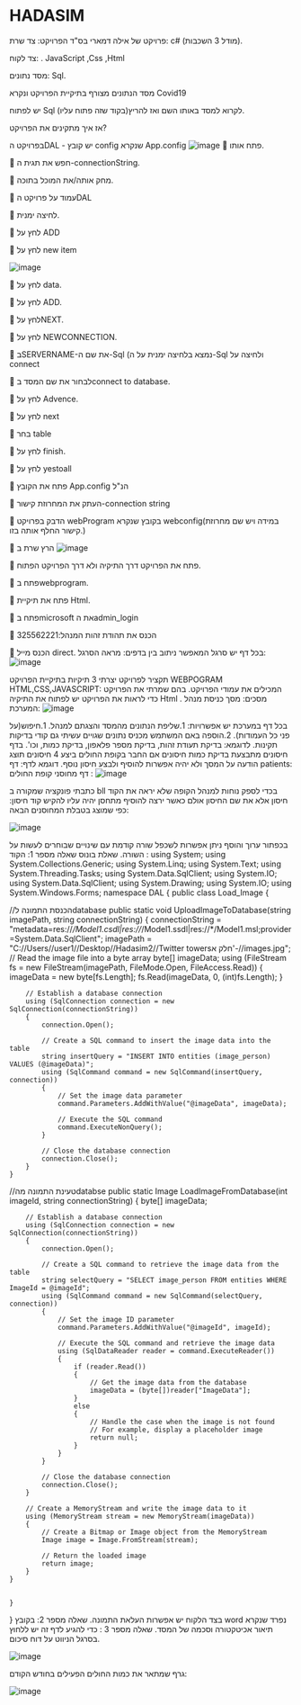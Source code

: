 # HADASIM
פרויקט של אילה דמארי
בס"ד 
הפרויקט:
צד שרת: c# (מודל 3 השכבות).

צד לקוח: . JavaScript ,Css ,Html

מסד נתונים: Sql.

מסד הנתונים מצורף בתיקיית הפרויקט ונקרא Covid19

יש לפתוח Sql  לקרוא למסד באותו השם ואז להריץ(בקוד שזה פתוח עליו).

אז איך מתקינים את הפרויקט?

בפרויקט הDAL -  יש קובץ config  שנקרא App.config
![image](https://github.com/ShoshiSternberg/HADASIM/assets/116339204/df58892b-6cab-4158-8031-bb344194306c)
	פתח אותו.

	חפש את תגית ה-connectionString.

	מחק אותה/את המוכל בתוכה.

	עמוד על פרויקט הDAL  

	לחיצה ימנית.

	לחץ על ADD

	לחץ על new item

![image](https://github.com/ShoshiSternberg/HADASIM/assets/116339204/e9df21d8-e8b1-441e-a487-97c17ac83019)

	 לחץ על data.

	לחץ על ADD.

	לחץ עלNEXT.

	לחץ על NEWCONNECTION.

	בSERVERNAME-את שם ה-Sql (נמצא בלחיצה ימנית על ה-Sql ולחיצה על connect

	לבחור את שם המסד בconnect to database.

	לחץ על Advence.

	לחץ על next

	בחר table

	לחץ על finish.

	לחץ על yestoall

	פתח את הקובץ App.config הנ"ל

	העתק את המחרוזת קישור-connection string

	הדבק בפרויקט webProgram   בקובץ שנקרא webconfig(במידה ויש שם מחרוזת קישור החלף אותה בזו.)

	הרץ שרת ב ![image](https://github.com/ShoshiSternberg/HADASIM/assets/116339204/d7cfdc33-3696-478c-b4e3-5a86c14ddcea)

	פתח את הפרויקט דרך התיקיה ולא דרך הפרויקט הפתוח.

	פתח בwebprogram.

	פתח את תיקיית Html.

	פתח בmicrosoft את הadmin_login

	הכנס את תהודת זהות המנהל:325562221

	הכנס מייל direct.
בכל דף יש סרגל המאפשר ניתוב בין בדפים:
מראה הסרגל:
 ![image](https://github.com/ShoshiSternberg/HADASIM/assets/116339204/9286a9b8-387c-4e5f-b622-3f861c8868bc)

תקציר לפרויקט
יצרתי 3 תיקיות בתיקיית הפרויקט WEBPOGRAM HTML,CSS,JAVASCRIPT:  המכילים את עמודי הפרויקט.
בהם שמרתי את הפרויקט
כדי לראות את הפרויקט יש לפתוח את התיקיה Html  .
 מסכים:
מסך כניסת מנהל המערכת:
 ![image](https://github.com/ShoshiSternberg/HADASIM/assets/116339204/e60226c6-88ad-4c61-99fd-1041fdbea938)

בכל דף במערכת יש אפשרויות:
1.שליפת הנתונים מהמסד והצגתם למנהל.
1.חיפוש(על פני כל העמודות).
2.הוספה
באם המשתמש מכניס נתונים שגויים עשיתי גם קודי בדיקות תקינות. לדוגמא: בדיקת תעודת זהות, בדיקת מספר פלאפון, בדיקת כמות, וכו'.
בדף חיסונים מתבצעת בדיקת כמות חיסונים אם החבר בקופת החולים ביצע 4 חיסונים תוצג הודעה על המסך ולא יהיה אפשרות להוסיף ולבצע חיסון נוסף.
דוגמא לדף:
דף patients:
דף מחוסני קופת החולים :
 ![image](https://github.com/ShoshiSternberg/HADASIM/assets/116339204/2a11ccc8-5b6e-4b96-9fbe-7b6cac3d6d07)

כתבתי פונקציה שמקורה ב bll בכדי לספק נוחות למנהל הקופה שלא יראה את הקוד חיסון אלא את שם החיסון אולם כאשר ירצה להוסיף מתחסן יהיה עליו להקיש קוד חיסון:
כפי שמוצג בטבלת המחוסנים הבאה:
 
![image](https://github.com/ShoshiSternberg/HADASIM/assets/116339204/6dc122ce-648b-4a12-8325-cb463f03bee7)

בכפתור ערוך והוסף ניתן אפשרות לשכפל שורה קודמת עם שינויים שבוחרים לעשות על השורה.
שאלת בונוס
שאלה מספר 1:
הקוד :
using System;
using System.Collections.Generic;
using System.Linq;
using System.Text;
using System.Threading.Tasks;
using System.Data.SqlClient;
using System.IO;
using System.Data.SqlClient;
using System.Drawing;
using System.IO;
using System.Windows.Forms;
namespace DAL
{
  public  class Load_Image
    {

//הכנסת התמונה לdatabase
public static void UploadImageToDatabase(string imagePath, string connectionString)
        {
            connectionString = "metadata=res://*/Model1.csdl|res://*/Model1.ssdl|res://*/Model1.msl;provider=System.Data.SqlClient";
            imagePath = "C://Users//user1//Desktop//Hadasim2//Twitter towersחלק א'-//images.jpg";
            // Read the image file into a byte array
            byte[] imageData;
        using (FileStream fs = new FileStream(imagePath, FileMode.Open, FileAccess.Read))
        {
            imageData = new byte[fs.Length];
            fs.Read(imageData, 0, (int)fs.Length);
        }

        // Establish a database connection
        using (SqlConnection connection = new SqlConnection(connectionString))
        {
            connection.Open();

            // Create a SQL command to insert the image data into the table
            string insertQuery = "INSERT INTO entities (image_person) VALUES (@imageData)";
            using (SqlCommand command = new SqlCommand(insertQuery, connection))
            {
                // Set the image data parameter
                command.Parameters.AddWithValue("@imageData", imageData);

                // Execute the SQL command
                command.ExecuteNonQuery();
            }

            // Close the database connection
            connection.Close();
        }
    }
        

//טעינת התמונה מהdatabse
        public static Image LoadImageFromDatabase(int imageId, string connectionString)
    {
        byte[] imageData;

        // Establish a database connection
        using (SqlConnection connection = new SqlConnection(connectionString))
        {
            connection.Open();

            // Create a SQL command to retrieve the image data from the table
            string selectQuery = "SELECT image_person FROM entities WHERE ImageId = @imageId";
            using (SqlCommand command = new SqlCommand(selectQuery, connection))
            {
                // Set the image ID parameter
                command.Parameters.AddWithValue("@imageId", imageId);

                // Execute the SQL command and retrieve the image data
                using (SqlDataReader reader = command.ExecuteReader())
                {
                    if (reader.Read())
                    {
                        // Get the image data from the database
                        imageData = (byte[])reader["ImageData"];
                    }
                    else
                    {
                        // Handle the case when the image is not found
                        // For example, display a placeholder image
                        return null;
                    }
                }
            }

            // Close the database connection
            connection.Close();
        }

        // Create a MemoryStream and write the image data to it
        using (MemoryStream stream = new MemoryStream(imageData))
        {
            // Create a Bitmap or Image object from the MemoryStream
            Image image = Image.FromStream(stream);

            // Return the loaded image
            return image;
        }
    }


    }
}
בצד הלקוח יש אפשרות העלאת התמונה.
שאלה מספר 2: 
בקובץ word  נפרד שנקרא תיאור אכיטקטורה וסכמה של המסד.
 שאלה מספר 3 :
כדי להגיע לדף זה יש ללחוץ בסרגל הניווט על דוח סיכום.

 ![image](https://github.com/ShoshiSternberg/HADASIM/assets/116339204/18d7e96e-38a0-48fc-bd2a-8263ac8520ef)

גרף שמתאר את כמות החולים הפעילים בחודש הקודם:
 

![image](https://github.com/ShoshiSternberg/HADASIM/assets/116339204/390b2467-d266-40e2-9ac4-cc004355e8f6)





